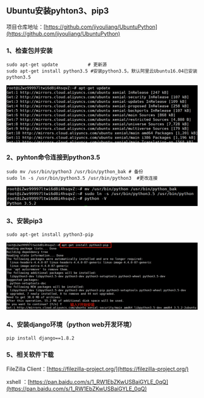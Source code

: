 ## Ubuntu安装pyhton3、pip3

项目仓库地址：[https://github.com/jiyouliang/UbuntuPython](https://github.com/jiyouliang/UbuntuPython)

### 1、检查包并安装


	sudo apt-get update           # 更新源
	sudo apt-get install python3.5 #安装python3.5，默认阿里云Ubuntu16.04已安装python3.5

![](doc/0.update.png)


### 2、pyhton命令连接到python3.5


	sudo mv /usr/bin/python3 /usr/bin/python_bak # 备份
	sudo ln -s /usr/bin/python3.5 /usr/bin/python3  #更改连接


![](doc/1.change_link.png)


### 3、安装pip3

	sudo apt-get install python3-pip

![](doc/2.install-pip.png)


### 4、安装django环境（python web开发环境）

	pip install django==1.8.2


### 5、相关软件下载

FileZilla Client：[https://filezilla-project.org/](https://filezilla-project.org/)


xshell ：[https://pan.baidu.com/s/1_RW1EbZKwUSBaiGYLE_0qQ](https://pan.baidu.com/s/1_RW1EbZKwUSBaiGYLE_0qQ)
